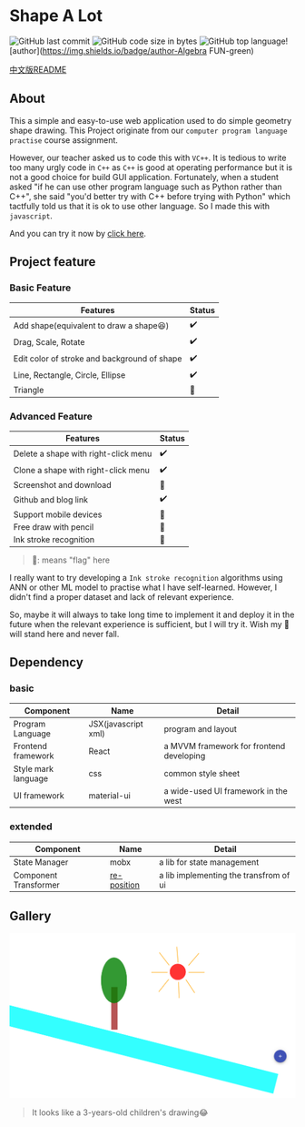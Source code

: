 # Shape A Lot

![GitHub last commit](https://img.shields.io/github/last-commit/Algebra-FUN/ShapeALot) ![GitHub code size in bytes](https://img.shields.io/github/languages/code-size/Algebra-FUN/ShapeALot) ![GitHub top language](https://img.shields.io/github/languages/top/Algebra-FUN/ShapeALot)![author](https://img.shields.io/badge/author-Algebra FUN-green)

[中文版README](https://github.com/Algebra-FUN/ShapeALot/blob/master/README-zh.md)

## About

This a simple and easy-to-use web application used to do simple geometry shape drawing. This Project originate from our `computer program language practise` course assignment.

However, our teacher asked us to code this with `VC++`. It is tedious to write too many urgly code in `C++` as `C++` is good at operating performance but it is not a good choice for build GUI application. Fortunately,  when a student asked "if he can use other program language such as Python rather than C++", she said "you'd better try with C++ before trying with Python" which tactfully told us that it is ok to use other language. So I made this with `javascript`.

And you can try it now by [click here](https://algebra-fun.github.io/ShapeALot/).

## Project feature

### Basic Feature

| Features                                         | Status             |
| ------------------------------------------------ | ------------------ |
| Add shape(equivalent to draw a shape:satisfied:) | :heavy_check_mark: |
| Drag, Scale, Rotate                              | :heavy_check_mark: |
| Edit color of stroke and background of shape     | :heavy_check_mark: |
| Line, Rectangle, Circle, Ellipse                 | :heavy_check_mark: |
| Triangle                                         | :eyes:             |

### Advanced Feature

| Features                             | Status                    |
| ------------------------------------ | ------------------------- |
| Delete a shape with right-click menu | :heavy_check_mark:        |
| Clone a shape with right-click menu  | :heavy_check_mark:        |
| Screenshot and download              | :construction:            |
| Github and blog link                 | :heavy_check_mark:        |
| Support mobile devices               | :construction:            |
| Free draw with pencil                | :triangular_flag_on_post: |
| Ink stroke recognition               | :triangular_flag_on_post: |

> :triangular_flag_on_post:: means "flag" here

I really want to try developing a `Ink stroke recognition` algorithms using ANN or other ML model to practise what I have self-learned. However, I didn't find a proper dataset and lack of relevant experience.

So, maybe it will always to take long time to implement it and deploy it in the future when the relevant experience is sufficient, but I will try it. Wish my :triangular_flag_on_post: will stand here and never fall.

## Dependency

### basic
| Component           | Name                | Detail                                   |
| ------------------- | ------------------- | ---------------------------------------- |
| Program Language    | JSX(javascript xml) | program and layout                       |
| Frontend framework  | React               | a MVVM framework for frontend developing |
| Style mark language | css                 | common style sheet                       |
| UI framework        | material-ui         | a wide-used UI framework in the west     |

### extended

| Component             | Name                                                         | Detail                                 |
| --------------------- | ------------------------------------------------------------ | -------------------------------------- |
| State Manager         | mobx                                                         | a lib for state management             |
| Component Transformer | [re-position](https://github.com/rmarganti/re-position#readme) | a lib implementing the transfrom of ui |

## Gallery

![](https://raw.githubusercontent.com/Algebra-FUN/ShapeALot/master/img/effect.png)

> It looks like a 3-years-old children's drawing:joy: